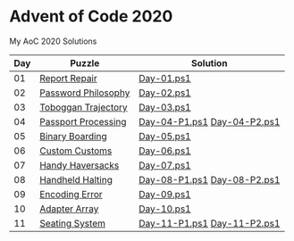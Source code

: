 # Advent of Code 2020

My AoC 2020 Solutions

| Day | Puzzle | Solution |
|-----|--------|----------|
| 01 | [Report Repair](https://adventofcode.com/2020/day/1) | [Day-01.ps1](Day-01.ps1) |
| 02 | [Password Philosophy](https://adventofcode.com/2020/day/2) | [Day-02.ps1](Day-02.ps1) |
| 03 | [Toboggan Trajectory](https://adventofcode.com/2020/day/3) | [Day-03.ps1](Day-03.ps1) |
| 04 | [Passport Processing](https://adventofcode.com/2020/day/4) | [Day-04-P1.ps1](Day-04-P1.ps1) [Day-04-P2.ps1](Day-04-P2.ps1) |
| 05 | [Binary Boarding](https://adventofcode.com/2020/day/5) | [Day-05.ps1](Day-05.ps1) |
| 06 | [Custom Customs](https://adventofcode.com/2020/day/6) | [Day-06.ps1](Day-06.ps1) |
| 07 | [Handy Haversacks](https://adventofcode.com/2020/day/7) | [Day-07.ps1](Day-07.ps1) |
| 08 | [Handheld Halting](https://adventofcode.com/2020/day/8) | [Day-08-P1.ps1](Day-08-P1.ps1) [Day-08-P2.ps1](Day-08-P2.ps1) |
| 09 | [Encoding Error](https://adventofcode.com/2020/day/9) | [Day-09.ps1](Day-09.ps1) |
| 10 | [Adapter Array](https://adventofcode.com/2020/day/10) | [Day-10.ps1](Day-10.ps1) |
| 11 | [Seating System](https://adventofcode.com/2020/day/11) | [Day-11-P1.ps1](Day-11-P1.ps1) [Day-11-P2.ps1](Day-11-P2.ps1) |
